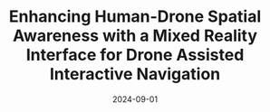 ---
title: Enhancing Human-Drone Spatial Awareness with a Mixed Reality Interface for Drone Assisted Interactive Navigation
authors:
- Sanket A. Salunkhe
- Pranav Nedunghat
- Luca Morando
- Guanrui Li
- Giuseppe Loianno
author_notes:
- "Equal contribution"
- "Equal contribution"
date: '2024-09-01'
show_date: false
publishDate: '2024-11-18T23:48:37.432694Z'
publication_types:
- paper-conference
publication: '*IEEE International Conference on Robotics and Automation (ICRA 2024) (under review)*'
summary: '*IEEE International Conference on Robotics and Automation (ICRA 2024) (under review)*, 2024'

links:

#url_pdf: ''
#url_code: ''
#url_dataset: ''
#url_poster: ''
#url_project: ''
#url_slides: ''
#url_source: ''
#url_video: ''

# links:
# - name: ""
#   url: ""

image:
  caption: ''
  focal_point: ""
  preview_only: false
---